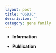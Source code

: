 ```yaml
---
layout: post
title: "OSDJC"
description: ""
category: gene family
---
```


* **Information**  

* **Publication**  


